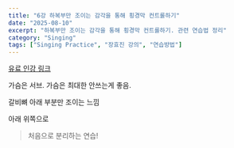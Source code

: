 ```yaml
---
title: "6강 하복부만 조이는 감각을 통해 횡경막 컨트롤하기"
date: "2025-08-10"
excerpt: "하복부만 조이는 감각을 통해 횡경막 컨트롤하기. 관련 연습법 정리"
category: "Singing"
tags: ["Singing Practice", "장효진 강의", "연습방법"]
---
```


[유료 인강 링크](https://www.youtube.com/watch?v=hgaQa7zG6-o&list=PLYmQoOcy6x0rPbWVIgQo1_S4p3BFhsL2T&index=25)

가슴은 서브. 가슴은 최대한 안쓰는게 좋음.

갈비뼈 아래 부분만 조이는 느낌

아래 위쪽으로 

> 처음으로 분리하는 연습!

